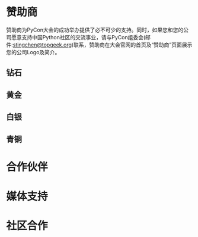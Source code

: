 # 赞助商

赞助商为PyCon大会的成功举办提供了必不可少的支持。同时，如果您和您的公司愿意支持中国Python社区的交流事业，请与PyCon组委会(邮件:stingchen@topgeek.org)联系，赞助商在大会官网的首页及“赞助商”页面展示您的公司Logo及简介。

## 钻石

## 黄金

## 白银

## 青铜

# 合作伙伴

# 媒体支持

# 社区合作

